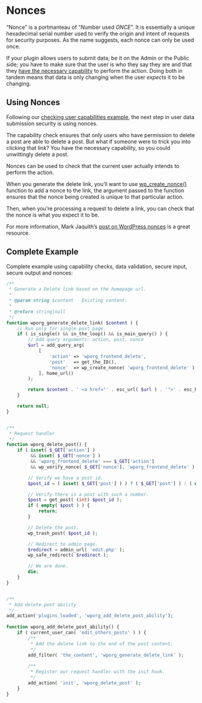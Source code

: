 # Nonces

“Nonce” is a portmanteau of “*N*umber used *ONCE*”. It is essentially a unique hexadecimal serial number used to verify the origin and intent of requests for security purposes. As the name suggests, each nonce can only be used once.

If your plugin allows users to submit data; be it on the Admin or the Public side; you have to make sure that the user is who they say they are and that they [have the necessary capability](https://developer.wordpress.org/plugins/security/checking-user-capabilities/) to perform the action. Doing both in tandem means that data is only changing when the user *expects* it to be changing.

## Using Nonces

Following our [checking user capabilities example](https://developer.wordpress.org/plugins/security/checking-user-capabilities/#restricted-to-a-specific-capability), the next step in user data submission security is using nonces.

The capability check ensures that only users who have permission to delete a post are able to delete a post. But what if someone were to trick you into clicking that link? You have the necessary capability, so you could unwittingly delete a post.

Nonces can be used to check that the current user actually intends to perform the action.

When you generate the delete link, you’ll want to use [wp\_create\_nonce()](https://developer.wordpress.org/reference/functions/wp_create_nonce/) function to add a nonce to the link, the argument passed to the function ensures that the nonce being created is unique to that particular action.

Then, when you’re processing a request to delete a link, you can check that the nonce is what you expect it to be.

For more information, Mark Jaquith’s [post on WordPress nonces](http://markjaquith.wordpress.com/2006/06/02/wordpress-203-nonces/) is a great resource.

## Complete Example

Complete example using capability checks, data validation, secure input, secure output and nonces:

```php
/**
 * Generate a Delete link based on the homepage url.
 *
 * @param string $content   Existing content.
 *
 * @return string|null
 */
function wporg_generate_delete_link( $content ) {
	// Run only for single post page.
	if ( is_single() && in_the_loop() && is_main_query() ) {
		// Add query arguments: action, post, nonce
		$url = add_query_arg(
			[
				'action' => 'wporg_frontend_delete',
				'post'   => get_the_ID(),
				'nonce'  => wp_create_nonce( 'wporg_frontend_delete' ),
			], home_url()
		);

		return $content . ' <a href="' . esc_url( $url ) . '">' . esc_html__( 'Delete Post', 'wporg' ) . '</a>';
	}

	return null;
}


/**
 * Request handler
 */
function wporg_delete_post() {
	if ( isset( $_GET['action'] )
         && isset( $_GET['nonce'] )
         && 'wporg_frontend_delete' === $_GET['action']
         && wp_verify_nonce( $_GET['nonce'], 'wporg_frontend_delete' ) ) {

		// Verify we have a post id.
		$post_id = ( isset( $_GET['post'] ) ) ? ( $_GET['post'] ) : ( null );

		// Verify there is a post with such a number.
		$post = get_post( (int) $post_id );
		if ( empty( $post ) ) {
			return;
		}

		// Delete the post.
		wp_trash_post( $post_id );

		// Redirect to admin page.
		$redirect = admin_url( 'edit.php' );
		wp_safe_redirect( $redirect );

		// We are done.
		die;
	}
}


/**
 * Add delete post ability
 */
add_action('plugins_loaded', 'wporg_add_delete_post_ability');
 
function wporg_add_delete_post_ability() {    
    if ( current_user_can( 'edit_others_posts' ) ) {
        /**
         * Add the delete link to the end of the post content.
         */
        add_filter( 'the_content', 'wporg_generate_delete_link' );
      
        /**
         * Register our request handler with the init hook.
         */
        add_action( 'init', 'wporg_delete_post' );
    }
}
```